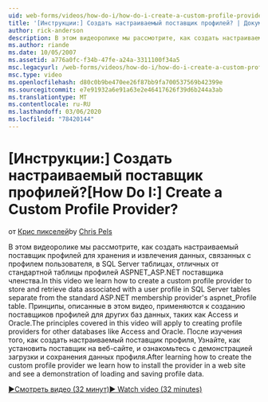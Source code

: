 ```yaml
---
uid: web-forms/videos/how-do-i/how-do-i-create-a-custom-profile-provider
title: '[Инструкции:] Создать настраиваемый поставщик профилей? | Документы Майкрософт'
author: rick-anderson
description: В этом видеоролике мы рассмотрите, как создать настраиваемый поставщик профилей для хранения и извлечения данных, связанных с профилем пользователя в SQL Server таблицах, отличных от t...
ms.author: riande
ms.date: 10/05/2007
ms.assetid: a776a0fc-f34b-47fe-a24a-3311100f34a5
msc.legacyurl: /web-forms/videos/how-do-i/how-do-i-create-a-custom-profile-provider
msc.type: video
ms.openlocfilehash: d80c0b9be470ee26f87bb9fa700537569b42399e
ms.sourcegitcommit: e7e91932a6e91a63e2e46417626f39d6b244a3ab
ms.translationtype: MT
ms.contentlocale: ru-RU
ms.lasthandoff: 03/06/2020
ms.locfileid: "78420144"
---
```

# <a name="how-do-i-create-a-custom-profile-provider"></a><span data-ttu-id="c4a9c-104">[Инструкции:] Создать настраиваемый поставщик профилей?</span><span class="sxs-lookup"><span data-stu-id="c4a9c-104">[How Do I:] Create a Custom Profile Provider?</span></span>

<span data-ttu-id="c4a9c-105">от [Крис пикселей](https://twitter.com/chrispels)</span><span class="sxs-lookup"><span data-stu-id="c4a9c-105">by [Chris Pels](https://twitter.com/chrispels)</span></span>

<span data-ttu-id="c4a9c-106">В этом видеоролике мы рассмотрите, как создать настраиваемый поставщик профилей для хранения и извлечения данных, связанных с профилем пользователя, в SQL Server таблицах, отличных от стандартной таблицы профилей ASPNET\_ASP.NET поставщика членства.</span><span class="sxs-lookup"><span data-stu-id="c4a9c-106">In this video we learn how to create a custom profile provider to store and retrieve data associated with a user profile in SQL Server tables separate from the standard ASP.NET membership provider's aspnet\_Profile table.</span></span> <span data-ttu-id="c4a9c-107">Принципы, описанные в этом видео, применяются к созданию поставщиков профилей для других баз данных, таких как Access и Oracle.</span><span class="sxs-lookup"><span data-stu-id="c4a9c-107">The principles covered in this video will apply to creating profile providers for other databases like Access and Oracle.</span></span> <span data-ttu-id="c4a9c-108">После изучения того, как создать настраиваемый поставщик профиля, Узнайте, как установить поставщик на веб-сайте, и ознакомьтесь с демонстрацией загрузки и сохранения данных профиля.</span><span class="sxs-lookup"><span data-stu-id="c4a9c-108">After learning how to create the custom profile provider we learn how to install the provider in a web site and see a demonstration of loading and saving profile data.</span></span>

[<span data-ttu-id="c4a9c-109">&#9654;Смотреть видео (32 минут)</span><span class="sxs-lookup"><span data-stu-id="c4a9c-109">&#9654; Watch video (32 minutes)</span></span>](https://channel9.msdn.com/Blogs/ASP-NET-Site-Videos/how-do-i-create-a-custom-profile-provider)
